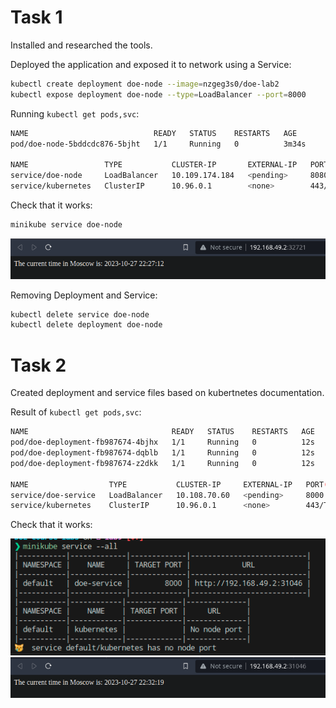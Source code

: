 # Task 1

Installed and researched the tools.

Deployed the application and exposed it to network using a Service:

```bash
kubectl create deployment doe-node --image=nzgeg3s0/doe-lab2
kubectl expose deployment doe-node --type=LoadBalancer --port=8000
```

Running `kubectl get pods,svc`:

```bash
NAME                            READY   STATUS    RESTARTS   AGE
pod/doe-node-5bddcdc876-5bjht   1/1     Running   0          3m34s

NAME                 TYPE           CLUSTER-IP       EXTERNAL-IP   PORT(S)          AGE
service/doe-node     LoadBalancer   10.109.174.184   <pending>     8080:31851/TCP   2m21s
service/kubernetes   ClusterIP      10.96.0.1        <none>        443/TCP          2d7h
```

Check that it works:

```bash
minikube service doe-node
```

![Alt text](browser1.png)

Removing Deployment and Service:

```bash
kubectl delete service doe-node
kubectl delete deployment doe-node
```

# Task 2

Created deployment and service files based on kubertnetes documentation.

Result of `kubectl get pods,svc`:

```bash
NAME                                READY   STATUS    RESTARTS   AGE
pod/doe-deployment-fb987674-4bjhx   1/1     Running   0          12s
pod/doe-deployment-fb987674-dqblb   1/1     Running   0          12s
pod/doe-deployment-fb987674-z2dkk   1/1     Running   0          12s

NAME                  TYPE           CLUSTER-IP     EXTERNAL-IP   PORT(S)          AGE
service/doe-service   LoadBalancer   10.108.70.60   <pending>     8000:31046/TCP   16s
service/kubernetes    ClusterIP      10.96.0.1      <none>        443/TCP          2d8h
```

Check that it works:

![Alt text](minikube.png)
![Alt text](browser2.png)
